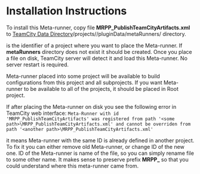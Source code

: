 Installation Instructions
=========================

To install this Meta-runner, copy file **MRPP_PublishTeamCityArtifacts.xml** to [TeamCity Data Directory](http://confluence.jetbrains.com/display/TCD8/TeamCity+Data+Directory)/projects/<Project ID>/pluginData/metaRunners/ directory.

**<Project ID>** is the identifier of a project where you want to place the Meta-runner. If **metaRunners** directory does not exist it should be created.
Once you place a file on disk, TeamCity server will detect it and load this Meta-runner. No server restart is required.

Meta-runner placed into some project will be available to build configurations from this project and all subprojects. 
If you want Meta-runner to be available to all of the projects, it should be placed in Root project.

If after placing the Meta-runner on disk you see the following error in TeamCity web interface:
``Meta-Runner with id 'MRPP_PublishTeamCityArtifacts' was registered from path '<some path>\MRPP_PublishTeamCityArtifacts.xml' and cannot be overriden from path '<another path>\MRPP_PublishTeamCityArtifacts.xml'``

it means Meta-runner with the same ID is already defined in another project. To fix it you can either remove old Meta-runner, or change ID of the new one.
ID of the Meta-runner is name of the file, so you can simply rename file to some other name. It makes sense to preserve prefix **MRPP_** so that you could understand where this meta-runner came from.
